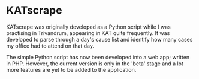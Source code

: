 # KATscrape

KATscrape was originally developed as a Python script while I was practising in Trivandrum, appearing in KAT quite frequently. It was developed to parse through a day's cause list and identify how many cases my office had to attend on that day.

The simple Python script has now been developed into a web app; written in PHP. However, the current version is only in the 'beta' stage and a lot more features are yet to be added to the application.
